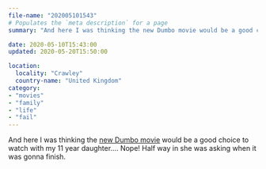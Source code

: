 ```yaml
---
file-name: "202005101543"
# Populates the `meta description` for a page
summary: "And here I was thinking the new Dumbo movie would be a good choice to watch with my 11 year daughter. "

date: 2020-05-10T15:43:00
updated: 2020-05-20T15:50:00

location:
  locality: "Crawley"
  country-name: "United Kingdom"
category:
- "movies"
- "family"
- "life"
- "fail"
---
```


And here I was thinking the [new Dumbo movie][1] would be a good choice to watch with my 11 year daughter&hellip;. Nope! Half way in she was asking when it was gonna finish.

[1]: https://www.imdb.com/title/tt3861390/
